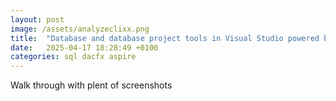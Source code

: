 ```yaml
---
layout: post
image: /assets/analyzeclixx.png
title:  "Database and database project tools in Visual Studio powered by EF Core Power Tools"
date:   2025-04-17 18:28:49 +0100
categories: sql dacfx aspire
---
```


Walk through with plent of screenshots

